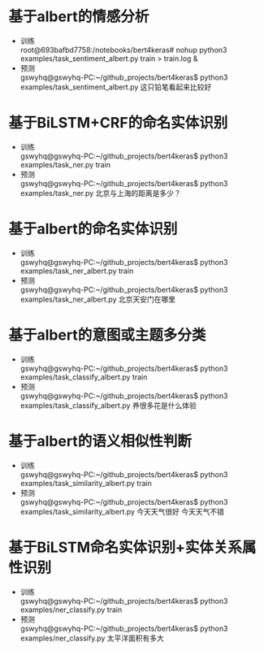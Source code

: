 
# 基于albert的情感分析
* 训练  
root@693bafbd7758:/notebooks/bert4keras# nohup python3 examples/task_sentiment_albert.py train > train.log &
* 预测  
gswyhq@gswyhq-PC:~/github_projects/bert4keras$ python3 examples/task_sentiment_albert.py 这只铅笔看起来比较好

# 基于BiLSTM+CRF的命名实体识别
* 训练  
gswyhq@gswyhq-PC:~/github_projects/bert4keras$ python3 examples/task_ner.py train
* 预测  
gswyhq@gswyhq-PC:~/github_projects/bert4keras$ python3 examples/task_ner.py 北京与上海的距离是多少？

# 基于albert的命名实体识别
* 训练  
gswyhq@gswyhq-PC:~/github_projects/bert4keras$ python3 examples/task_ner_albert.py train
* 预测  
gswyhq@gswyhq-PC:~/github_projects/bert4keras$ python3 examples/task_ner_albert.py 北京天安门在哪里

# 基于albert的意图或主题多分类
* 训练  
gswyhq@gswyhq-PC:~/github_projects/bert4keras$ python3 examples/task_classify_albert.py train
* 预测  
gswyhq@gswyhq-PC:~/github_projects/bert4keras$ python3 examples/task_classify_albert.py 养很多花是什么体验

# 基于albert的语义相似性判断
* 训练  
gswyhq@gswyhq-PC:~/github_projects/bert4keras$ python3 examples/task_similarity_albert.py train
* 预测  
gswyhq@gswyhq-PC:~/github_projects/bert4keras$ python3 examples/task_similarity_albert.py 今天天气很好 今天天气不错

# 基于BiLSTM命名实体识别+实体关系属性识别
* 训练  
gswyhq@gswyhq-PC:~/github_projects/bert4keras$ python3 examples/ner_classify.py train
* 预测  
gswyhq@gswyhq-PC:~/github_projects/bert4keras$ python3 examples/ner_classify.py 太平洋面积有多大




